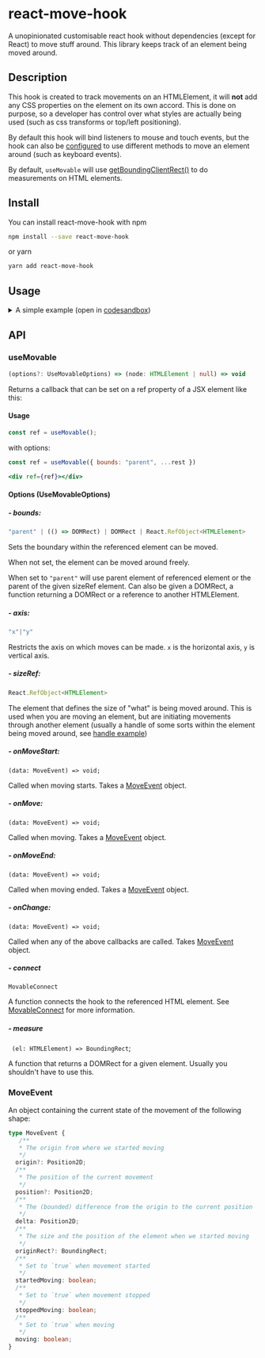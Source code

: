 # react-move-hook

A unopinionated customisable react hook without dependencies (except for React) to move stuff around. This library keeps track of an element being moved around.

## Description

This hook is created to track movements on an HTMLElement, it will **not** add any CSS properties on the element on its own accord. This is done on purpose, so a developer has control over what styles are actually being used (such as css transforms or top/left positioning).

By default this hook will bind listeners to mouse and touch events, but the hook can also be [configured](#connectors) to use different methods to move an element around (such as keyboard events). 

By default, ```useMovable``` will use [getBoundingClientRect()](https://developer.mozilla.org/en-US/docs/Web/API/Element/getBoundingClientRect) to do measurements on HTML elements.

## Install

You can install react-move-hook with npm

```bash
npm install --save react-move-hook
```

or  yarn
```bash
yarn add react-move-hook
```

## Usage

<details>
  <summary>A simple example (open in <a href="https://githubbox.com/DavidAmmeraal/react-move-hook/tree/develop/examples/basic">codesandbox</a>)
</summary>

```jsx
import React, { useState, useCallback, useEffect } from "react";
import { useMovable } from "react-move-hook";

import "./App.css";

function App() {
  const [state, setState] = useState({
    moving: false,
    delta: undefined,
  });

  useEffect(() => {
    // Adding a class with overflow: hidden to body, so screen doesn't move while using touch input
    document.body.classList.toggle("moving", state.moving);
  }, [state.moving]);

  const handleChange = useCallback((moveData) => {
    setState({
      ...moveData,
      delta: moveData.moving ? moveData.delta : undefined,
    });
  }, []);

  const ref = useMovable({ onChange: handleChange, bounds: "parent" });

  const style = {
    backgroundColor: state.moving ? "red" : "transparent",
    transform: state.delta
      ? `translate3d(${state.delta.x}px, ${state.delta.y}px, 0)`
      : undefined,
  };

  return (
    <div className="container">
      <div ref={ref} className="movable" style={style}>
        MOVE ME
      </div>
    </div>
  );
}

export default App;
```
</details>

## API 

### useMovable
```typescript
(options?: UseMovableOptions) => (node: HTMLElement | null) => void
```
Returns a callback that can be set on a ref property of a JSX element like this:

#### Usage
```js
const ref = useMovable();
```

with options:

```js
const ref = useMovable({ bounds: "parent", ...rest })
```

```jsx
<div ref={ref}></div>
```

#### Options (UseMovableOptions)

##### - bounds: 
```typescript
"parent" | (() => DOMRect) | DOMRect | React.RefObject<HTMLElement>
```

Sets the boundary within the referenced element can be moved. 

When not set, the element can be moved around freely.
  
When set to ```"parent"``` will use parent element of referenced element or the parent of the given sizeRef element. Can also be given a DOMRect, a function returning a DOMRect or a reference to another HTMLElement.

##### - axis:

```typescript
"x"|"y"
```

Restricts the axis on which moves can be made. ```x``` is the horizontal axis, ```y``` is vertical axis. 

##### - sizeRef:
```typescript
React.RefObject<HTMLElement>
```

The element that defines the size of \"what\" is being moved around. This is used when you are moving an element, but are initiating movements through another element (usually a handle of some sorts within the element being moved around, see [handle example](https://githubbox.com/DavidAmmeraal/react-move-hook/tree/develop/examples/handle))

##### - onMoveStart:
```(data: MoveEvent) => void;```

Called when moving starts. Takes a [MoveEvent](MoveEvent) object.

##### - onMove:
```(data: MoveEvent) => void;```

Called when moving. Takes a [MoveEvent](MoveEvent) object.

##### - onMoveEnd:
```(data: MoveEvent) => void;```

Called when moving ended. Takes a [MoveEvent](MoveEvent) object.

##### - onChange:
```(data: MoveEvent) => void;```

Called when any of the above callbacks are called. Takes [MoveEvent](MoveEvent) object.

##### - connect
```MovableConnect```

A function connects the hook to the referenced HTML element. See [MovableConnect](MovableConnect) for more information. 

##### - measure
``` (el: HTMLElement) => BoundingRect```;

A function that returns a DOMRect for a given element. Usually you shouldn't have to use this. 

### MoveEvent

An object containing the current state of the movement of the following shape:

```typescript
type MoveEvent {
   /**
   * The origin from where we started moving
   */
  origin?: Position2D;
  /**
   * The position of the current movement
   */
  position?: Position2D;
  /**
   * The (bounded) difference from the origin to the current position
   */
  delta: Position2D;
  /**
   * The size and the position of the element when we started moving
   */
  originRect?: BoundingRect;
  /**
   * Set to `true` when movement started
   */
  startedMoving: boolean;
  /**
   * Set to `true` when movement stopped
   */
  stoppedMoving: boolean;
  /**
   * Set to `true` when moving
   */
  moving: boolean;
}
```
